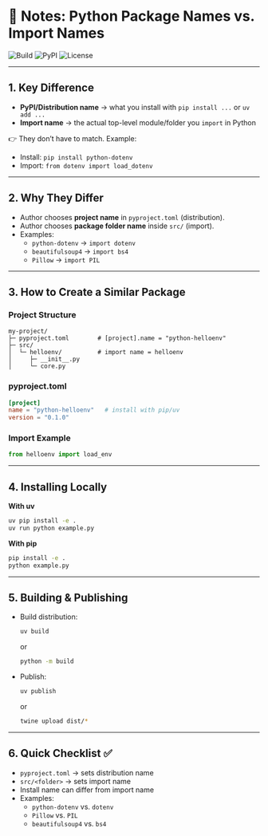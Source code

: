 # 📘 Notes: Python Package Names vs. Import Names

![Build](https://img.shields.io/badge/build-passing-brightgreen.svg)
![PyPI](https://img.shields.io/pypi/v/python-dotenv?label=PyPI%20example)
![License](https://img.shields.io/badge/license-MIT-blue.svg)

---

## 1. Key Difference
- **PyPI/Distribution name** → what you install with `pip install ...` or `uv add ...`  
- **Import name** → the actual top-level module/folder you `import` in Python  

👉 They don’t have to match. Example:  
- Install: `pip install python-dotenv`  
- Import: `from dotenv import load_dotenv`

---

## 2. Why They Differ
- Author chooses **project name** in `pyproject.toml` (distribution).  
- Author chooses **package folder name** inside `src/` (import).  
- Examples:  
  - `python-dotenv` → `import dotenv`  
  - `beautifulsoup4` → `import bs4`  
  - `Pillow` → `import PIL`

---

## 3. How to Create a Similar Package

### Project Structure
```
my-project/
├─ pyproject.toml        # [project].name = "python-helloenv"
├─ src/
│  └─ helloenv/          # import name = helloenv
│     ├─ __init__.py
│     └─ core.py
```

### pyproject.toml
```toml
[project]
name = "python-helloenv"   # install with pip/uv
version = "0.1.0"
```

### Import Example
```python
from helloenv import load_env
```

---

## 4. Installing Locally

**With uv**
```bash
uv pip install -e .
uv run python example.py
```

**With pip**
```bash
pip install -e .
python example.py
```

---

## 5. Building & Publishing

- Build distribution:
  ```bash
  uv build
  ```
  or
  ```bash
  python -m build
  ```

- Publish:
  ```bash
  uv publish
  ```
  or
  ```bash
  twine upload dist/*
  ```

---

## 6. Quick Checklist ✅
- `pyproject.toml` → sets distribution name  
- `src/<folder>` → sets import name  
- Install name can differ from import name  
- Examples:  
  - `python-dotenv` vs. `dotenv`  
  - `Pillow` vs. `PIL`  
  - `beautifulsoup4` vs. `bs4`
